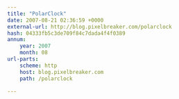 ```yaml
---
title: "PolarClock"
date: 2007-08-21 02:36:59 +0000
external-url: http://blog.pixelbreaker.com/polarclock
hash: 04333fb5c3de709f84c7dada4f4f0389
annum:
    year: 2007
    month: 08
url-parts:
    scheme: http
    host: blog.pixelbreaker.com
    path: /polarclock

---
```



